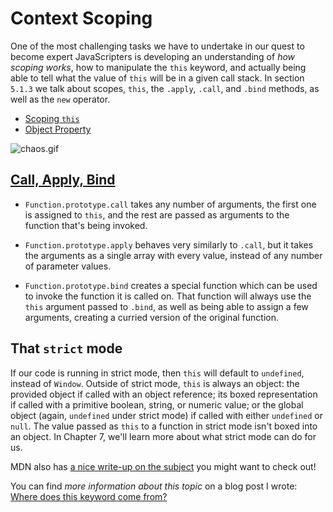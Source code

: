 # Context Scoping

One of the most challenging tasks we have to undertake in our quest to become expert JavaScripters is developing an understanding of _how scoping works_, how to manipulate the `this` keyword, and actually being able to tell what the value of `this` will be in a given call stack. In section `5.1.3` we talk about scopes, `this`, the `.apply`, `.call`, and `.bind` methods, as well as the `new` operator.

- [Scoping `this`](https://github.com/bevacqua/buildfirst/tree/master/ch05/03_context-scoping/scope-this.js)
- [Object Property](https://github.com/bevacqua/buildfirst/tree/master/ch05/03_context-scoping/object-property.js)

![chaos.gif][1]

## [Call, Apply, Bind](https://github.com/bevacqua/buildfirst/tree/master/ch05/03_context-scoping/call-apply-bind.js)

- `Function.prototype.call` takes any number of arguments, the first one is assigned to `this`, and the rest are passed as arguments to the function that's being invoked.

- `Function.prototype.apply` behaves very similarly to `.call`, but it takes the arguments as a single array with every value, instead of any number of parameter values.

- `Function.prototype.bind` creates a special function which can be used to invoke the function it is called on. That function will always use the `this` argument passed to `.bind`, as well as being able to assign a few arguments, creating a curried version of the original function.

## That `strict` mode

If our code is running in strict mode, then `this` will default to `undefined`, instead of `Window`. Outside of strict mode, `this` is always an object: the provided object if called with an object reference; its boxed representation if called with a primitive boolean, string, or numeric value; or the global object (again, `undefined` under strict mode) if called with either `undefined` or `null`. The value passed as `this` to a function in strict mode isn't boxed into an object. In Chapter 7, we'll learn more about what strict mode can do for us.

MDN also has [a nice write-up on the subject](https://developer.mozilla.org/en-US/docs/Web/JavaScript/Reference/Operators/this "this on MDN") you might want to check out!

You can find _more information about this topic_ on a blog post I wrote: [Where does this keyword come from?](http://blog.ponyfoo.com/2013/12/04/where-does-this-keyword-come-from "Where does this keyword come from? on Pony Foo")

  [1]: https://raw.github.com/bevacqua/buildfirst/master/images/chaos.gif "Not the prettiest of JavaScript faces"
